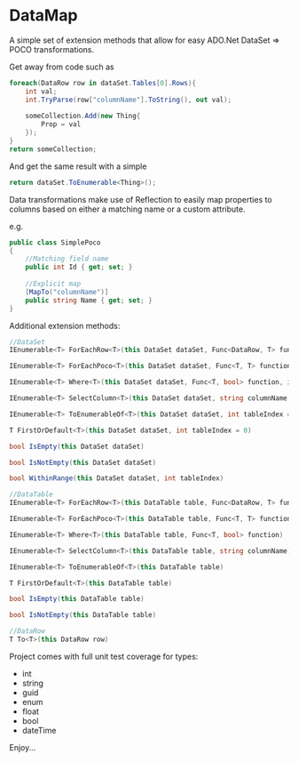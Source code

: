 # DataMap
A simple set of extension methods that allow for easy ADO.Net DataSet => POCO transformations.

Get away from code such as

```csharp
foreach(DataRow row in dataSet.Tables[0].Rows){
	int val;
	int.TryParse(row["columnName"].ToString(), out val);
	
	someCollection.Add(new Thing{
		Prop = val
	});
}
return someCollection;
```

And get the same result with a simple

```csharp
return dataSet.ToEnumerable<Thing>();
```

Data transformations make use of Reflection to easily map properties to columns based on either a matching name or a custom attribute.

e.g.

```csharp
public class SimplePoco
{
	//Matching field name
	public int Id { get; set; }
	
	//Explicit map
	[MapTo("columnName")]
	public string Name { get; set; }
}
```

Additional extension methods:
```csharp
//DataSet
IEnumerable<T> ForEachRow<T>(this DataSet dataSet, Func<DataRow, T> function, int tableIndex = 0)

IEnumerable<T> ForEachPoco<T>(this DataSet dataSet, Func<T, T> function, int tableIndex = 0)

IEnumerable<T> Where<T>(this DataSet dataSet, Func<T, bool> function, int tableIndex = 0)

IEnumerable<T> SelectColumn<T>(this DataSet dataSet, string columnName, int tableIndex = 0)

IEnumerable<T> ToEnumerableOf<T>(this DataSet dataSet, int tableIndex = 0)

T FirstOrDefault<T>(this DataSet dataSet, int tableIndex = 0)

bool IsEmpty(this DataSet dataSet)

bool IsNotEmpty(this DataSet dataSet)

bool WithinRange(this DataSet dataSet, int tableIndex)

//DataTable
IEnumerable<T> ForEachRow<T>(this DataTable table, Func<DataRow, T> function)

IEnumerable<T> ForEachPoco<T>(this DataTable table, Func<T, T> function)

IEnumerable<T> Where<T>(this DataTable table, Func<T, bool> function)

IEnumerable<T> SelectColumn<T>(this DataTable table, string columnName)

IEnumerable<T> ToEnumerableOf<T>(this DataTable table)

T FirstOrDefault<T>(this DataTable table)

bool IsEmpty(this DataTable table)

bool IsNotEmpty(this DataTable table)

//DataRow
T To<T>(this DataRow row)
```

Project comes with full unit test coverage for types:

* int
* string
* guid
* enum
* float
* bool
* dateTime

Enjoy...


